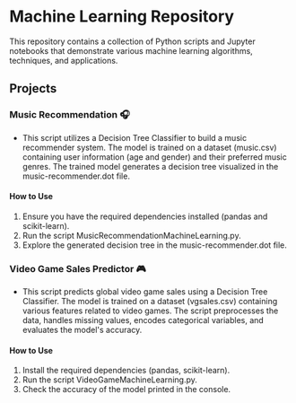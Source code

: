 # Machine Learning Repository
This repository contains a collection of Python scripts and Jupyter notebooks that demonstrate various machine learning algorithms, techniques, and applications. 

## Projects

### Music Recommendation 🎧
* This script utilizes a Decision Tree Classifier to build a music recommender system. The model is trained on a dataset (music.csv) containing user information (age and gender) and their preferred music genres. The trained model generates a decision tree visualized in the music-recommender.dot file.

#### How to Use
  1. Ensure you have the required dependencies installed (pandas and scikit-learn).
  2. Run the script MusicRecommendationMachineLearning.py.
  3. Explore the generated decision tree in the music-recommender.dot file.

### Video Game Sales Predictor 🎮
* This script predicts global video game sales using a Decision Tree Classifier. The model is trained on a dataset (vgsales.csv) containing various features related to video games. The script preprocesses the data, handles missing values, encodes categorical variables, and evaluates the model's accuracy.

#### How to Use
  1. Install the required dependencies (pandas, scikit-learn).
  2. Run the script VideoGameMachineLearning.py.
  3. Check the accuracy of the model printed in the console.
